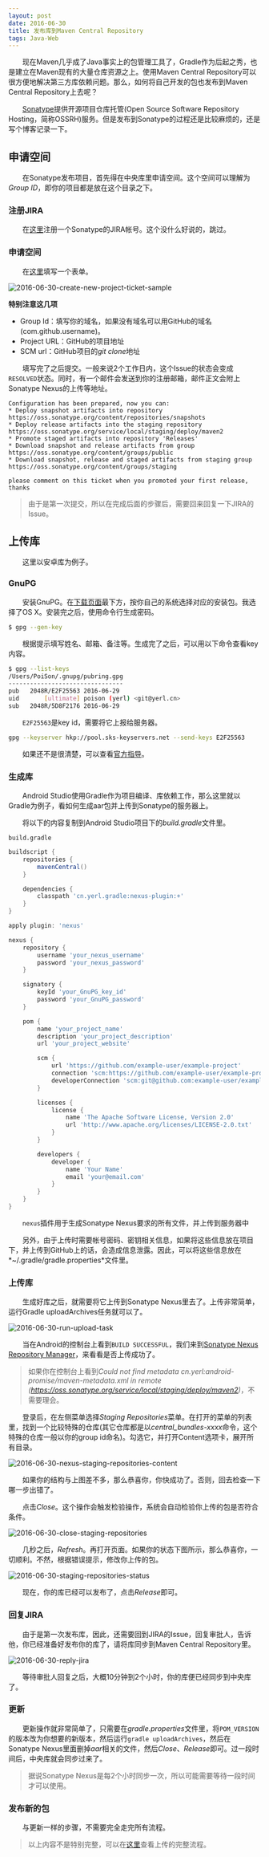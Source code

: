 ```yaml
---
layout: post
date: 2016-06-30
title: 发布库到Maven Central Repository
tags: Java-Web
---
```

　　现在Maven几乎成了Java事实上的包管理工具了，Gradle作为后起之秀，也是建立在Maven现有的大量仓库资源之上。使用Maven Central Repository可以很方便地解决第三方库依赖问题。那么，如何将自己开发的包也发布到Maven Central Repository上去呢？

　　[Sonatype](http://central.sonatype.org)提供开源项目仓库托管(Open Source Software Repository Hosting，简称OSSRH)服务。但是发布到Sonatype的过程还是比较麻烦的，还是写个博客记录一下。

## 申请空间
　　在Sonatype发布项目，首先得在中央库里申请空间。这个空间可以理解为*Group ID*，即你的项目都是放在这个目录之下。

### 注册JIRA

　　在[这里](https://issues.sonatype.org/secure/Signup!default.jspa)注册一个Sonatype的JIRA帐号。这个没什么好说的，跳过。

### 申请空间

　　在[这里](https://issues.sonatype.org/secure/CreateIssue.jspa?issuetype=21&pid=10134)填写一个表单。

![2016-06-30-create-new-project-ticket-sample](/assets/blog/2016-06-30-create-new-project-ticket-sample.png)

**特别注意这几项**

- Group Id：填写你的域名，如果没有域名可以用GitHub的域名(com.github.username)。
- Project URL：GitHub的项目地址
- SCM url：GitHub项目的*git clone*地址

　　填写完了之后提交。一般来说2个工作日内，这个Issue的状态会变成`RESOLVED`状态。同时，有一个邮件会发送到你的注册邮箱，邮件正文会附上Sonatype Nexus的上传等地址。

```
Configuration has been prepared, now you can:
* Deploy snapshot artifacts into repository https://oss.sonatype.org/content/repositories/snapshots
* Deploy release artifacts into the staging repository https://oss.sonatype.org/service/local/staging/deploy/maven2
* Promote staged artifacts into repository 'Releases'
* Download snapshot and release artifacts from group https://oss.sonatype.org/content/groups/public
* Download snapshot, release and staged artifacts from staging group https://oss.sonatype.org/content/groups/staging

please comment on this ticket when you promoted your first release, thanks
```

> 由于是第一次提交，所以在完成后面的步骤后，需要回来回复一下JIRA的Issue。

## 上传库
　　这里以安卓库为例子。

### GnuPG

　　安装GnuPG。在[下载页面](https://www.gnupg.org/download/)最下方，按你自己的系统选择对应的安装包。我选择了OS X。安装完之后，使用命令行生成密码。

```bash
$ gpg --gen-key
```
　　根据提示填写姓名、邮箱、备注等。生成完了之后，可以用以下命令查看key内容。

```bash
$ gpg --list-keys
/Users/PoiSon/.gnupg/pubring.gpg
--------------------------------
pub   2048R/E2F25563 2016-06-29
uid       [ultimate] poison (yerl) <git@yerl.cn>
sub   2048R/5D8F2176 2016-06-29
```
　　`E2F25563`是key id，需要将它上报给服务器。

```bash
gpg --keyserver hkp://pool.sks-keyservers.net --send-keys E2F25563
```
　　如果还不是很清楚，可以查看[官方指导](http://central.sonatype.org/pages/working-with-pgp-signatures.html)。

### 生成库
　　Android Studio使用Gradle作为项目编译、库依赖工作，那么这里就以Gradle为例子，看如何生成aar包并上传到Sonatype的服务器上。

　　将以下的内容复制到Android Studio项目下的*build.gradle*文件里。

`build.gradle`

```groovy
buildscript {
    repositories {
        mavenCentral()
    }

    dependencies {
        classpath 'cn.yerl.gradle:nexus-plugin:+'
    }
}

apply plugin: 'nexus'

nexus {
    repository {
        username 'your_nexus_username'
        password 'your_nexus_password'
    }

    signatory {
        keyId 'your_GnuPG_key_id'
        password 'your_GnuPG_password'
    }

    pom {
        name 'your_project_name'
        description 'your_project_description'
        url 'your_project_website'

        scm {
            url 'https://github.com/example-user/example-project'
            connection 'scm:https://github.com/example-user/example-project.git'
            developerConnection 'scm:git@github.com:example-user/example-project.git'
        }

        licenses {
            license {
                name 'The Apache Software License, Version 2.0'
                url 'http://www.apache.org/licenses/LICENSE-2.0.txt'
            }
        }

        developers {
            developer {
                name 'Your Name'
                email 'your@email.com'
            }
        }
    }
}


```
　　`nexus`插件用于生成Sonatype Nexus要求的所有文件，并上传到服务器中

　　另外，由于上传时需要帐号密码、密钥相关信息，如果将这些信息放在项目下，并上传到GitHub上的话，会造成信息泄露。因此，可以将这些信息放在*~/.gradle/gradle.properties*文件里。



### 上传库
　　生成好库之后，就需要将它上传到Sonatype Nexus里去了。上传非常简单，运行Gradle uploadArchives任务就可以了。

![2016-06-30-run-upload-task](/assets/blog/2016-06-30-run-upload-task.png)

　　当在Android的控制台上看到`BUILD SUCCESSFUL`，我们来到[Sonatype Nexus Repository Manager](https://oss.sonatype.org/#welcome)，来看看是否上传成功了。

> 如果你在控制台上看到*Could not find metadata cn.yerl:android-promise/maven-metadata.xml in remote (https://oss.sonatype.org/service/local/staging/deploy/maven2)*，不需要理会。

　　登录后，在左侧菜单选择*Staging Repositories*菜单。在打开的菜单的列表里，找到一个比较特殊的仓库(其它仓库都是以*central_bundles-xxxx*命令，这个特殊的仓库一般以你的group id命名)。勾选它，并打开Content选项卡，展开所有目录。

![2016-06-30-nexus-staging-repositories-content](/assets/blog/2016-06-30-nexus-staging-repositories-content.png)

　　如果你的结构与上图差不多，那么恭喜你，你快成功了。否则，回去检查一下哪一步出错了。

　　点击*Close*。这个操作会触发检验操作，系统会自动检验你上传的包是否符合条件。

![2016-06-30-close-staging-repositories](/assets/blog/2016-06-30-close-staging-repositories.png)

　　几秒之后，*Refresh*。再打开页面。如果你的状态下图所示，那么恭喜你，一切顺利。不然，根据错误提示，修改你上传的包。

![2016-06-30-staging-repositories-status](/assets/blog/2016-06-30-staging-repositories-status.png)

　　现在，你的库已经可以发布了，点击*Release*即可。

### 回复JIRA
　　由于是第一次发布库，因此，还需要回到JIRA的Issue，回复审批人，告诉他，你已经准备好发布你的库了，请将库同步到Maven Central Repository里。

![2016-06-30-reply-jira](/assets/blog/2016-06-30-reply-jira.png)

　　等待审批人回复之后，大概10分钟到2个小时，你的库便已经同步到中央库了。

### 更新
　　更新操作就非常简单了，只需要在*gradle.properties*文件里，将`POM_VERSION`的版本改为你想要的新版本，然后运行`gradle uploadArchives`，然后在Sonatype Nexus里面删掉*aar*相关的文件，然后*Close*、*Release*即可。过一段时间后，中央库就会同步过来了。

> 据说Sonatype Nexus是每2个小时同步一次，所以可能需要等待一段时间才可以使用。

### 发布新的包
　　与更新一样的步骤，不需要完全走完所有流程。

> 以上内容不是特别完整，可以在[这里](http://central.sonatype.org/pages/producers.html)查看上传的完整流程。

